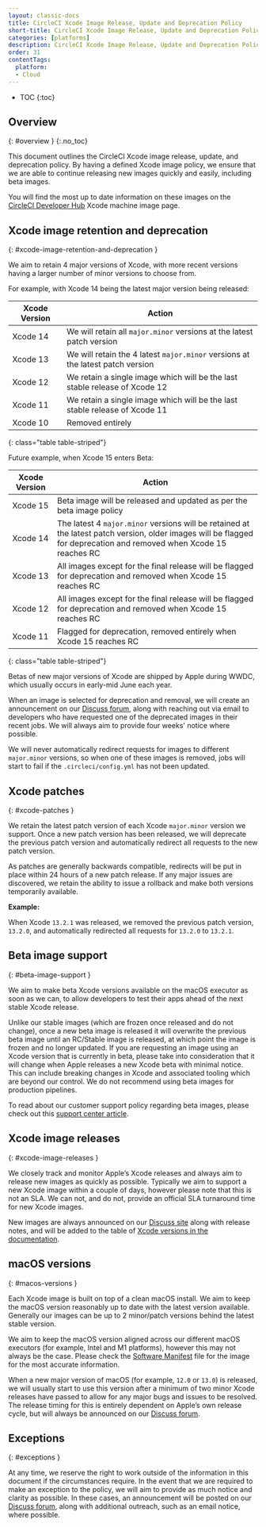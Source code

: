 ```yaml
---
layout: classic-docs
title: CircleCI Xcode Image Release, Update and Deprecation Policy
short-title: CircleCI Xcode Image Release, Update and Deprecation Policy
categories: [platforms]
description: CircleCI Xcode Image Release, Update and Deprecation Policy
order: 31
contentTags: 
  platform:
  - Cloud
---
```


* TOC
{:toc}

## Overview
{: #overview }
{:.no_toc}

This document outlines the CircleCI Xcode image release, update, and deprecation policy. By having a defined Xcode image policy, we ensure that we are able to continue releasing new images quickly and easily, including beta images.

You will find the most up to date information on these images on the [CircleCI Developer Hub](https://circleci.com/developer/machine/image/xcode) Xcode machine image page.

## Xcode image retention and deprecation
{: #xcode-image-retention-and-deprecation }

We aim to retain 4 major versions of Xcode, with more recent versions having a larger number of minor versions to choose from.

For example, with Xcode 14 being the latest major version being released:

Xcode Version  | Action
----------------|---------------------------------
Xcode 14 | We will retain all `major.minor` versions at the latest patch version
Xcode 13 | We will retain the 4 latest `major.minor` versions at the latest patch version
Xcode 12 | We retain a single image which will be the last stable release of Xcode 12
Xcode 11 | We retain a single image which will be the last stable release of Xcode 11
Xcode 10 | Removed entirely
{: class="table table-striped"}

Future example, when Xcode 15 enters Beta:

Xcode Version | Action
----------------|---------------------------------
Xcode 15 | Beta image will be released and updated as per the beta image policy
Xcode 14 | The latest 4 `major.minor` versions will be retained at the latest patch version, older images will be flagged for deprecation and removed when Xcode 15 reaches RC
Xcode 13 | All images except for the final release will be flagged for deprecation and removed when Xcode 15 reaches RC
Xcode 12 | All images except for the final release will be flagged for deprecation and removed when Xcode 15 reaches RC
Xcode 11 | Flagged for deprecation, removed entirely when Xcode 15 reaches RC
{: class="table table-striped"}

Betas of new major versions of Xcode are shipped by Apple during WWDC, which usually occurs in early-mid June each year.

When an image is selected for deprecation and removal, we will create an announcement on our [Discuss forum](https://discuss.circleci.com/c/announcements/39), along with reaching out via email to developers who have requested one of the deprecated images in their recent jobs. We will always aim to provide four weeks' notice where possible.

We will never automatically redirect requests for images to different `major.minor` versions, so when one of these images is removed, jobs will start to fail if the `.circleci/config.yml` has not been updated.

## Xcode patches
{: #xcode-patches }

We retain the latest patch version of each Xcode `major.minor` version we support. Once a new patch version has been released, we will deprecate the previous patch version and automatically redirect all requests to the new patch version.

As patches are generally backwards compatible, redirects will be put in place within 24 hours of a new patch release. If any major issues are discovered, we retain the ability to issue a rollback and make both versions temporarily available.

**Example:**

When Xcode `13.2.1` was released, we removed the previous patch version, `13.2.0`, and automatically redirected all requests for `13.2.0` to `13.2.1`.

## Beta image support
{: #beta-image-support }

We aim to make beta Xcode versions available on the macOS executor as soon as we can, to allow developers to test their apps ahead of the next stable Xcode release.

Unlike our stable images (which are frozen once released and do not change), once a new beta image is released it will overwrite the previous beta image until an RC/Stable image is released, at which point the image is frozen and no longer updated. If you are requesting an image using an Xcode version that is currently in beta, please take into consideration that it will change when Apple releases a new Xcode beta with minimal notice. This can include breaking changes in Xcode and associated tooling which are beyond our control. We do not recommend using beta images for production pipelines.

To read about our customer support policy regarding beta images, please check out this [support center article](https://support.circleci.com/hc/en-us/articles/360046930351-What-is-CircleCI-s-Xcode-Beta-Image-Support-Policy-).

## Xcode image releases
{: #xcode-image-releases }

We closely track and monitor Apple’s Xcode releases and always aim to release new images as quickly as possible. Typically we aim to support a new Xcode image within a couple of days, however please note that this is not an SLA. We can not, and do not, provide an official SLA turnaround time for new Xcode images.

New images are always announced on our [Discuss site](https://discuss.circleci.com/c/announcements/39) along with release notes, and will be added to the table of [Xcode versions in the documentation]({{site.baseurl}}/using-macos/#supported-xcode-versions).

## macOS versions
{: #macos-versions }

Each Xcode image is built on top of a clean macOS install. We aim to keep the macOS version reasonably up to date with the latest version available. Generally our images can be up to 2 minor/patch versions behind the latest stable version.

We aim to keep the macOS version aligned across our different macOS executors (for example, Intel and M1 platforms), however this may not always be the case. Please check the [Software Manifest]({{site.baseurl}}/testing-ios/#supported-xcode-versions) file for the image for the most accurate information.

When a new major version of macOS (for example, `12.0` or `13.0`) is released, we will usually start to use this version after a minimum of two minor Xcode releases have passed to allow for any major bugs and issues to be resolved. The release timing for this is entirely dependent on Apple’s own release cycle, but will always be announced on our [Discuss forum](https://discuss.circleci.com/c/announcements/39).

## Exceptions
{: #exceptions }

At any time, we reserve the right to work outside of the information in this document if the circumstances require. In the event that we are required to make an exception to the policy, we will aim to provide as much notice and clarity as possible. In these cases, an announcement will be posted on our [Discuss forum](https://discuss.circleci.com/c/announcements/39), along with additional outreach, such as an email notice, where possible.

